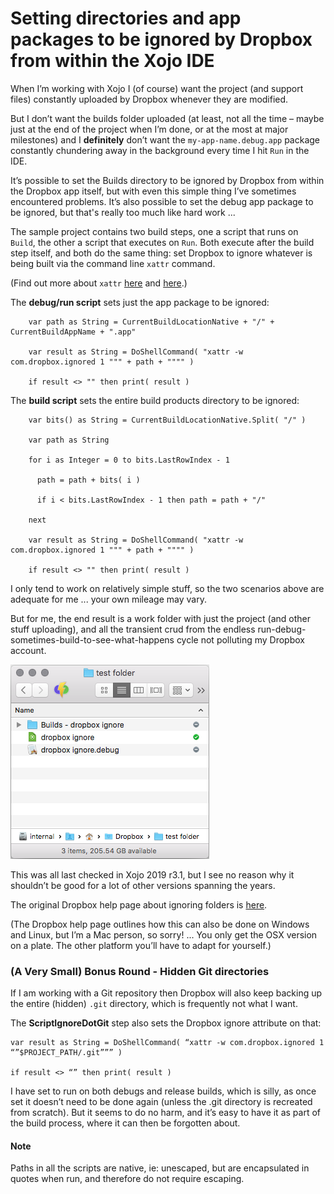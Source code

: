 # Setting directories and app packages to be ignored by Dropbox from within the Xojo IDE

When I’m working with Xojo I (of course) want the project (and support files) constantly uploaded by Dropbox whenever they are modified.

But I don’t want the builds folder uploaded (at least, not all the time – maybe just at the end of the project when I’m done, or at the most at major milestones) and I **definitely** don’t want the `my-app-name.debug.app` package constantly chundering away in the background every time I hit `Run` in the IDE.

It’s possible to set the Builds directory to be ignored by Dropbox from within the Dropbox app itself, but with even this simple thing I’ve sometimes encountered problems. It’s also possible to set the debug app package to be ignored, but that's really too much like hard work ...

The sample project contains two build steps, one a script that runs on `Build`, the other a script that executes on `Run`. Both execute after the build step itself, and both do the same thing: set Dropbox to ignore whatever is being built via the command line `xattr` command.

(Find out more about `xattr` [here](https://en.wikipedia.org/wiki/Extended_file_attributes) and [here](https://ss64.com/osx/xattr.html).)

The **debug/run script** sets just the app package to be ignored:

```
    var path as String = CurrentBuildLocationNative + "/" + CurrentBuildAppName + ".app"

    var result as String = DoShellCommand( "xattr -w com.dropbox.ignored 1 """ + path + """" )

    if result <> "" then print( result )
```

The **build script** sets the entire build products directory to be ignored:

```
    var bits() as String = CurrentBuildLocationNative.Split( "/" )

    var path as String

    for i as Integer = 0 to bits.LastRowIndex - 1
  
      path = path + bits( i )
  
      if i < bits.LastRowIndex - 1 then path = path + "/"
  
    next

    var result as String = DoShellCommand( "xattr -w com.dropbox.ignored 1 """ + path + """" )

    if result <> "" then print( result )
```

I only tend to work on relatively simple stuff, so the two scenarios above are adequate for me ... your own mileage may vary.

But for me, the end result is a work folder with just the project (and other stuff uploading), and all the transient crud from the endless run-debug-sometimes-build-to-see-what-happens cycle not polluting my Dropbox account.

![Screenshot](https://github.com/charlierobin/xojo-dropbox-ignore/blob/main/images/Screen%20Shot%202020-10-21%20at%2008.23.26.png)

This was all last checked in Xojo 2019 r3.1, but I see no reason why it shouldn’t be good for a lot of other versions spanning the years.

The original Dropbox help page about ignoring folders is [here](https://help.dropbox.com/files-folders/restore-delete/ignored-files).

(The Dropbox help page outlines how this can also be done on Windows and Linux, but I’m a Mac person, so sorry! ... You only get the OSX version on a plate. The other platform you’ll have to adapt for yourself.)

### (A Very Small) Bonus Round - Hidden Git directories

If I am working with a Git repository then Dropbox will also keep backing up the entire (hidden) `.git` directory, which is frequently not what I want.

The **ScriptIgnoreDotGit** step also sets the Dropbox ignore attribute on that:

```
var result as String = DoShellCommand( “xattr -w com.dropbox.ignored 1 “”$PROJECT_PATH/.git””” )

if result <> “” then print( result )
```

I have set to run on both debugs and release builds, which is silly, as once set it doesn’t need to be done again (unless the .git directory is recreated from scratch). But it seems to do no harm, and it’s easy to have it as part of the build process, where it can then be forgotten about.

#### Note

Paths in all the scripts are native, ie: unescaped, but are encapsulated in quotes when run, and therefore do not require escaping.
